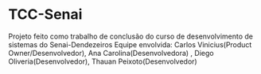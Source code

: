 # TCC-Senai

Projeto feito como trabalho de conclusão do curso de desenvolvimento de sistemas do Senai-Dendezeiros
Equipe envolvida: Carlos Vinicius(Product Owner/Desenvolvedor), Ana Carolina(Desenvolvedora) , Diego Oliveria(Desenvolvedor), Thauan Peixoto(Desenvolvedor)
